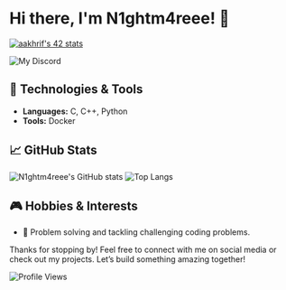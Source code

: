
# Hi there, I'm N1ghtm4reee! 👋
[![aakhrif's 42 stats](https://badge.mediaplus.ma/greenbinary/aakhrif)](https://github.com/oakoudad/badge42)

![My Discord](https://discord-readme-badge.vercel.app/api?id=<589150981766381618>)

## 🔧 Technologies & Tools
- **Languages:** C, C++, Python
- **Tools:** Docker

## 📈 GitHub Stats
![N1ghtm4reee's GitHub stats](https://github-readme-stats.vercel.app/api?username=N1ghtm4reee&show_icons=true&theme=radical)
![Top Langs](https://github-readme-stats.vercel.app/api/top-langs/?username=N1ghtm4reee&layout=compact&theme=radical)

## 🎮 Hobbies & Interests
- 🧩 Problem solving and tackling challenging coding problems.

Thanks for stopping by! Feel free to connect with me on social media or check out my projects. Let’s build something amazing together!

![Profile Views](https://komarev.com/ghpvc/?username=N1ghtm4reee&color=blue)
``` ▋
